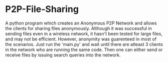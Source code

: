 P2P-File-Sharing
================

A python program which creates an Anonymous P2P Network and allows the clients for sharing files anonymously. Although it was successful in sending files even in a wireless network, it hasn't been tested for large files, and may not be efficient. However, anonymity was guarenteed in most of the scenarios.
Just run the 'main.py' and wait until there are atleast 3 clients in the network who are running the same code. Then one can either send or receive files by issuing search queries into the network.
